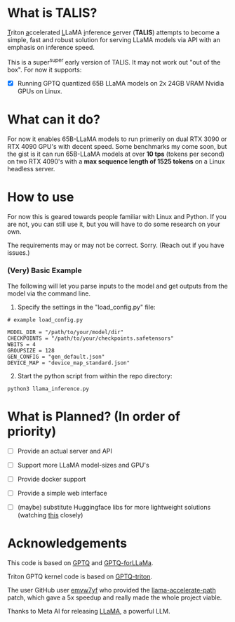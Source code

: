 # What is TALIS?

<u>T</u>riton <u>a</u>ccelerated <u>L</u>LaMA <u>i</u>nference <u>s</u>erver (**TALIS**) attempts to become a simple, fast and robust solution for serving LLaMA models via API with an emphasis on inference speed.

This is a super<sup>super</sup> early version of TALIS. It may not work out "out of the box". For now it supports:

- [x] Running GPTQ quantized 65B LLaMA models on 2x 24GB VRAM Nvidia GPUs on Linux.

# What can it do?
For now it enables 65B-LLaMA models to run primerily on dual RTX 3090 or RTX 4090 GPU's with decent speed. Some benchmarks my come soon, but the gist is it can run 65B-LLaMA models at over **10 tps** (tokens per second) on two RTX 4090's with a **max sequence length of 1525 tokens** on a Linux headless server.

# How to use
For now this is geared towards people familiar with Linux and Python. If you are not, you can still use it, but you will have to do some research on your own.

The requirements may or may not be correct. Sorry. (Reach out if you have issues.)

### (Very) Basic Example

The following will let you parse inputs to the model and get outputs from the model via the command line.

1. Specify the settings in the "load_config.py" file:
````
# example load_config.py

MODEL_DIR = "/path/to/your/model/dir"
CHECKPOINTS = "/path/to/your/checkpoints.safetensors"
WBITS = 4
GROUPSIZE = 128
GEN_CONFIG = "gen_default.json"
DEVICE_MAP = "device_map_standard.json"
````
2. Start the python script from within the repo directory:
````
python3 llama_inference.py
````

# What is Planned? (In order of priority)

- [ ] Provide an actual server and API
- [ ] Support more LLaMA model-sizes and GPU's
- [ ] Provide docker support
- [ ] Provide a simple web interface
- [ ] (maybe) substitute Huggingface libs for more lightweight solutions (watching [this](https://github.com/turboderp/exllama) closely)


# Acknowledgements
This code is based on [GPTQ](https://github.com/IST-DASLab/gptq) and [GPTQ-forLLaMa](https://github.com/qwopqwop200/GPTQ-for-LLaMa).

Triton GPTQ kernel code is based on [GPTQ-triton](https://github.com/fpgaminer/GPTQ-triton).

The user GitHub user [emvw7yf](https://github.com/emvw7yf) who provided the [llama-accelerate-path](https://github.com/huggingface/accelerate/issues/1394) patch, which gave a 5x speedup and really made the whole project viable.

Thanks to Meta AI for releasing [LLaMA](https://arxiv.org/abs/2302.13971), a powerful LLM.

